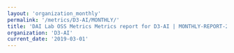 ```yaml
---
layout: 'organization_monthly'
permalink: '/metrics/D3-AI/MONTHLY/'
title: 'DAI Lab OSS Metrics Metrics report for D3-AI | MONTHLY-REPORT-2019-03-01'
organization: 'D3-AI'
current_date: '2019-03-01'
---
```

